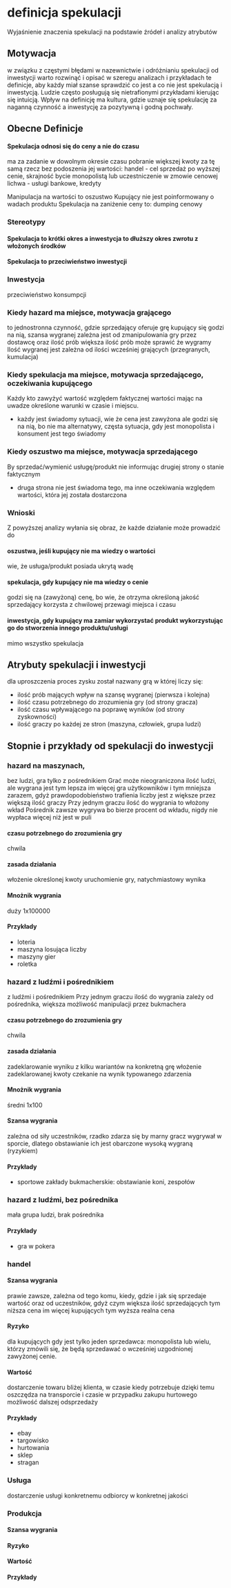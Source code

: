 # definicja spekulacji
Wyjaśnienie znaczenia spekulacji na podstawie źródeł i analizy atrybutów

## Motywacja
w związku z częstymi błędami w nazewnictwie i odróżnianiu spekulacji od inwestycji warto rozwinąć 
i opisać w szeregu analizach i przykładach te definicje, aby każdy miał szanse sprawdzić co jest a co nie jest spekulacją i inwestycją.
Ludzie często posługują się nietrafionymi przykładami kierując się intuicją.
Wpływ na definicję ma kultura, gdzie uznaje się spekulację za naganną czynność a inwestycję za pozytywną i godną pochwały.

## Obecne Definicje

#### Spekulacja odnosi się do ceny a nie do czasu
ma za zadanie w dowolnym okresie czasu pobranie większej kwoty za tę samą rzecz bez podoszenia jej wartości:
handel - cel sprzedaż po wyższej cenie, skrajność bycie monopolistą lub uczestniczenie w zmowie cenowej
lichwa - usługi bankowe, kredyty

Manipulacja na wartości to oszustwo
Kupujący nie jest poinformowany o wadach produktu
Spekulacja na zaniżenie ceny to: dumping cenowy

### Stereotypy

#### Spekulacja to krótki okres a inwestycja to dłuższy okres zwrotu z włożonych środków

#### Spekulacja to przeciwieństwo inwestycji

### Inwestycja
przeciwieństwo konsumpcji


### Kiedy hazard ma miejsce, motywacja grającego
to jednostronna czynność, gdzie sprzedający oferuje grę
kupujący się godzi na nią, 
szansa wygranej zależna jest od zmanipulowania gry przez dostawcę oraz ilość prób
większa ilość prób może sprawić że wygramy
Ilość wygranej jest zależna od ilości wcześniej grających (przegranych, kumulacja)

### Kiedy spekulacja ma miejsce, motywacja sprzedającego, oczekiwania kupującego
Każdy kto zawyżyć wartość względem faktycznej wartości mając na uwadze określone warunki w czasie i miejscu.
+ każdy jest świadomy sytuacji, wie że cena jest zawyżona ale godzi się na nią, bo nie ma alternatywy, 
częsta sytuacja, gdy jest monopolista i konsument jest tego świadomy

### Kiedy oszustwo ma miejsce, motywacja sprzedającego
By sprzedać/wymienić usługę/produkt nie informując drugiej strony o stanie faktycznym
+ druga strona nie jest świadoma tego, ma inne oczekiwania względem wartości, która jej została dostarczona

### Wnioski

Z powyższej analizy wyłania się obraz, że każde działanie może prowadzić do

#### oszustwa, jeśli kupujący nie ma wiedzy o wartości
  wie, że usługa/produkt posiada ukrytą wadę

#### spekulacja, gdy kupujący nie ma wiedzy o cenie
  godzi się na (zawyżoną) cenę, bo wie, że otrzyma określoną jakość
  sprzedający korzysta z chwilowej przewagi miejsca i czasu

#### inwestycja, gdy kupujący ma zamiar wykorzystać produkt wykorzystując go do stworzenia innego produktu/usługi


mimo wszystko spekulacja 


## Atrybuty spekulacji i inwestycji
dla uproszczenia proces zysku został nazwany grą w której liczy się:
+ ilość prób mających wpływ na szansę wygranej (pierwsza i kolejna)
+ ilość czasu potrzebnego do zrozumienia gry (od strony gracza)
+ ilość czasu wpływającego na poprawę wyników (od strony zyskowności)
+ ilość graczy po każdej ze stron (maszyna, człowiek, grupa ludzi)

## Stopnie i przykłady od spekulacji do inwestycji

### hazard na maszynach, 
bez ludzi, gra tylko z pośrednikiem
Grać może nieograniczona ilość ludzi, ale wygrana jest tym lepsza im więcej gra użytkowników i tym mniejsza zarazem, gdyż prawdopodobieństwo trafienia liczby jest z większe przez większą ilość graczy
Przy jednym graczu ilość do wygrania to włożony wkład
Pośrednik zawsze wygrywa bo bierze procent od wkładu, nigdy nie wypłaca więcej niż jest w puli
#### czasu potrzebnego do zrozumienia gry
chwila
#### zasada działania
włożenie określonej kwoty
uruchomienie gry, natychmiastowy wynika
#### Mnożnik wygrania
duży 1x100000
#### Przykłady
+ loteria
+ maszyna losująca liczby
+ maszyny gier
+ roletka

### hazard z ludźmi i pośrednikiem
z ludźmi i pośrednikiem
Przy jednym graczu ilość do wygrania zależy od pośrednika, większa możliwość manipulacji przez bukmachera
#### czasu potrzebnego do zrozumienia gry
chwila
#### zasada działania
zadeklarowanie wyniku z kilku wariantów na konkretną grę
włożenie zadeklarowanej kwoty
czekanie na wynik typowanego zdarzenia
#### Mnożnik wygrania
średni 1x100
#### Szansa wygrania 
zależna od siły uczestników, rzadko zdarza się by marny gracz wygrywał w sporcie, dlatego obstawianie ich jest obarczone wysoką wygraną (ryzykiem)

#### Przykłady 
+ sportowe zakłady bukmacherskie: obstawianie koni, zespołów


### hazard z ludźmi, bez pośrednika 
mała grupa ludzi, brak pośrednika
#### Przykłady 
+ gra w pokera


### handel 

#### Szansa wygrania
prawie zawsze, zależna od tego komu, kiedy, gdzie i jak się sprzedaje wartość
oraz od uczestników, gdyż czym większa ilość sprzedających tym niższa cena
im więcej kupujących tym wyższa realna cena
#### Ryzyko
dla kupujących gdy jest tylko jeden sprzedawca: monopolista
lub wielu, którzy zmówili się, że będą sprzedawać o wcześniej uzgodnionej zawyżonej cenie.

#### Wartość
dostarczenie towaru bliżej klienta, w czasie kiedy potrzebuje dzięki temu oszczędza na transporcie i czasie
w przypadku zakupu hurtowego możliwość dalszej odsprzedaży

#### Przykłady 
+ ebay
+ targowisko
+ hurtowania
+ sklep 
+ stragan


### Usługa
dostarczenie usługi konkretnemu odbiorcy w konkretnej jakości




### Produkcja 


#### Szansa wygrania

#### Ryzyko

#### Wartość

#### Przykłady 
